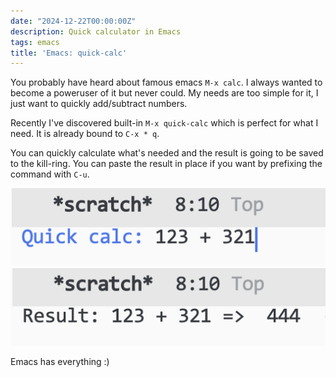 ```yaml
---
date: "2024-12-22T00:00:00Z"
description: Quick calculator in Emacs
tags: emacs
title: 'Emacs: quick-calc'
---
```


You probably have heard about famous emacs `M-x calc`.
I always wanted to become a poweruser of it but never could. My needs are too simple for it, I just want to quickly add/subtract numbers.

Recently I've discovered built-in `M-x quick-calc` which is perfect for what I need. It is already bound to `C-x * q`.

You can quickly calculate what's needed
and the result is going to be saved to the kill-ring. You can paste the result in place if you want by prefixing the command with `C-u`.

<a target="_blank" href="/assets/img/emacs-quick-calc-1.png"><img alt="emacs quick calc expression" src="/assets/img/emacs-quick-calc-1.png"/></a>
<a target="_blank" href="/assets/img/emacs-quick-calc-2.png"><img alt="emacs quick calc result" src="/assets/img/emacs-quick-calc-2.png"/></a>

Emacs has everything :)
